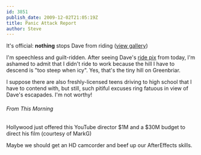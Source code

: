 ```yaml
---
id: 3851
publish_date: 2009-12-02T21:05:19Z
title: Panic Attack Report
author: Steve
---
```

  
It's official: **nothing** stops Dave from riding ([view gallery](http://picasaweb.google.com/flagstafffrenzy/DaveRidesFlagInDeepSnow))

I'm speechless and guilt-ridden. After seeing Dave's [ride pix](http://picasaweb.google.com/flagstafffrenzy/DaveRidesFlagInDeepSnow) from today, I'm ashamed to admit that I didn't ride to work because the hill I have to descend is "too steep when icy". Yes, that's the tiny hill on Greenbriar.

I suppose there are also freshly-licensed teens driving to high school that I have to contend with, but still, such pitiful excuses ring fatuous in view of Dave's escapades. I'm not worthy!

###### From This Morning

  
Hollywood just offered this YouTube director $1M and a $30M budget to direct his film (courtesy of MarkG)

Maybe we should get an HD camcorder and beef up our AfterEffects skills.